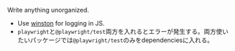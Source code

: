 Write anything unorganized.

- Use [winston](https://github.com/winstonjs/winston) for logging in JS.
- `playwright`と`@playwright/test`両方を入れるとエラーが発生する。両方使いたいパッケージでは`@playwright/test`のみをdependenciesに入れる。
